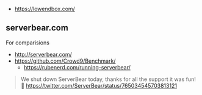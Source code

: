 - https://lowendbox.com/

## serverbear.com

For comparisions

- http://serverbear.com/
- https://github.com/Crowd9/Benchmark/
  - https://rubenerd.com/running-serverbear/

> We shut down ServerBear today, thanks for all the support it was fun! 🐻
> https://twitter.com/ServerBear/status/765034545703813121
